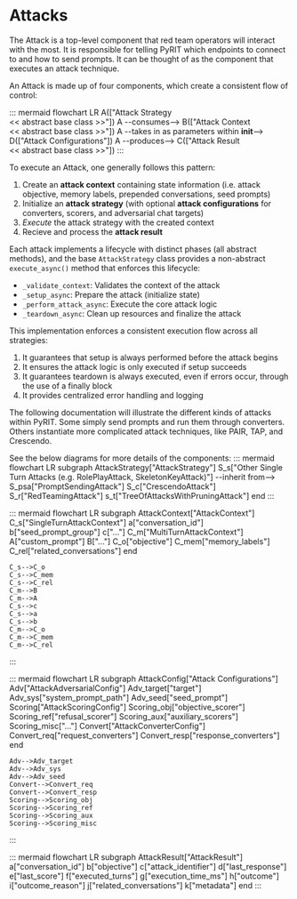 # Attacks

The Attack is a top-level component that red team operators will interact with the most. It is responsible for telling PyRIT which endpoints to connect to and how to send prompts. It can be thought of as the component that executes an attack technique.

An Attack is made up of four components, which create a consistent flow of control:

::: mermaid
flowchart LR
    A(["Attack Strategy <br> << abstract base class >>"])
    A --consumes--> B(["Attack Context <br> << abstract base class >>"])
    A --takes in as parameters within __init__--> D(["Attack Configurations"])
    A --produces--> C(["Attack Result <br> << abstract base class >>"])
:::

To execute an Attack, one generally follows this pattern:
1. Create an **attack context** containing state information (i.e. attack objective, memory labels, prepended conversations, seed prompts)
2. Initialize an **attack strategy** (with optional **attack configurations** for converters, scorers, and adversarial chat targets)
3. _Execute_ the attack strategy with the created context
4. Recieve and process the **attack result**

Each attack implements a lifecycle with distinct phases (all abstract methods), and the base `AttackStrategy` class provides a non-abstract `execute_async()` method that enforces this lifecycle:
* `_validate_context`: Validates the context of the attack
* `_setup_async`: Prepare the attack (initialize state)
* `_perform_attack_async`: Execute the core attack logic
* `_teardown_async`: Clean up resources and finalize the attack

This implementation enforces a consistent execution flow across all strategies:
1. It guarantees that setup is always performed before the attack begins
2. It ensures the attack logic is only executed if setup succeeds
3. It guarantees teardown is always executed, even if errors occur, through the use of a finally block
4. It provides centralized error handling and logging

The following documentation will illustrate the different kinds of attacks within PyRIT. Some simply send prompts and run them through converters. Others instantiate more complicated attack techniques, like PAIR, TAP, and Crescendo.

See the below diagrams for more details of the components:
::: mermaid
flowchart LR
    subgraph AttackStrategy["AttackStrategy"]
        S_s["Other Single Turn Attacks (e.g. RolePlayAttack, SkeletonKeyAttack)"] --inherit from--> S_psa["PromptSendingAttack"]
        S_c["CrescendoAttack"]
        S_r["RedTeamingAttack"]
        s_t["TreeOfAttacksWithPruningAttack"]
    end
:::

::: mermaid
flowchart LR
    subgraph AttackContext["AttackContext"]
        C_s["SingleTurnAttackContext"]
        a["conversation_id"]
        b["seed_prompt_group"]
        c["..."]
        C_m["MultiTurnAttackContext"]
        A["custom_prompt"]
        B["..."]
        C_o["objective"]
        C_mem["memory_labels"]
        C_rel["related_conversations"]
    end

    C_s-->C_o
    C_s-->C_mem
    C_s-->C_rel
    C_m-->B
    C_m-->A
    C_s-->c
    C_s-->a
    C_s-->b
    C_m-->C_o
    C_m-->C_mem
    C_m-->C_rel
:::

::: mermaid
flowchart LR
    subgraph AttackConfig["Attack Configurations"]
        Adv["AttackAdversarialConfig"]
        Adv_target["target"]
        Adv_sys["system_prompt_path"]
        Adv_seed["seed_prompt"]
        Scoring["AttackScoringConfig"]
        Scoring_obj["objective_scorer"]
        Scoring_ref["refusal_scorer"]
        Scoring_aux["auxiliary_scorers"]
        Scoring_misc["..."]
        Convert["AttackConverterConfig"]
        Convert_req["request_converters"]
        Convert_resp["response_converters"]
    end

    Adv-->Adv_target
    Adv-->Adv_sys
    Adv-->Adv_seed
    Convert-->Convert_req
    Convert-->Convert_resp
    Scoring-->Scoring_obj
    Scoring-->Scoring_ref
    Scoring-->Scoring_aux
    Scoring-->Scoring_misc
:::

::: mermaid
flowchart LR
    subgraph AttackResult["AttackResult"]
        a["conversation_id"]
        b["objective"]
        c["attack_identifier"]
        d["last_response"]
        e["last_score"]
        f["executed_turns"]
        g["execution_time_ms"]
        h["outcome"]
        i["outcome_reason"]
        j["related_conversations"]
        k["metadata"]
    end
:::
